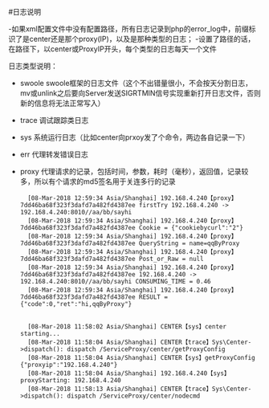 #日志说明

-如果xml配置文件中没有配置路径，所有日志记录到php的error_log中，前缀标识了是center还是那个proxy(IP)，以及是那种类型的日志；
-设置了路径的话，在路径下，以center或ProxyIP开头，每个类型的日志每天一个文件

日志类型说明：

- swoole swoole框架的日志文件（这个不出错量很小，不会按天分割日志，mv或unlink之后要向Server发送SIGRTMIN信号实现重新打开日志文件，否则新的信息将无法正常写入）
- trace 调试跟踪类日志
- sys  系统运行日志（比如center向prxoy发了个命令，两边各自记录一下）
- err  代理转发错误日志
- proxy 代理请求的记录，包括时间，参数，耗时（毫秒），返回值，记录较多，所以有个请求的md5签名用于关连多行的记录 

		[08-Mar-2018 12:59:34 Asia/Shanghai] 192.168.4.240【proxy】7dd46ba68f323f3dafd7a482fd4387ee firstTry 192.168.4.240 -> 192.168.4.240:8010//aa/bb/sayhi
		[08-Mar-2018 12:59:34 Asia/Shanghai] 192.168.4.240【proxy】7dd46ba68f323f3dafd7a482fd4387ee Cookie = {"cookiebycurl":"2"}
		[08-Mar-2018 12:59:34 Asia/Shanghai] 192.168.4.240【proxy】7dd46ba68f323f3dafd7a482fd4387ee QueryString = name=qqByProxy
		[08-Mar-2018 12:59:34 Asia/Shanghai] 192.168.4.240【proxy】7dd46ba68f323f3dafd7a482fd4387ee Post_or_Raw = null
		[08-Mar-2018 12:59:34 Asia/Shanghai] 192.168.4.240【proxy】7dd46ba68f323f3dafd7a482fd4387ee 192.168.4.240 -> 192.168.4.240:8010//aa/bb/sayhi CONSUMING_TIME = 0.46
		[08-Mar-2018 12:59:34 Asia/Shanghai] 192.168.4.240【proxy】7dd46ba68f323f3dafd7a482fd4387ee RESULT = {"code":0,"ret":"hi,qqByProxy"}


		[08-Mar-2018 11:58:02 Asia/Shanghai] CENTER【sys】center starting... 
		[08-Mar-2018 11:58:04 Asia/Shanghai] CENTER【trace】Sys\Center->dispatch(): dispatch /ServiceProxy/center/getProxyConfig
		[08-Mar-2018 11:58:04 Asia/Shanghai] CENTER【sys】getProxyConfig {"proxyip":"192.168.4.240"}
		[08-Mar-2018 11:58:04 Asia/Shanghai] 192.168.4.240【sys】proxyStarting: 192.168.4.240 
		[08-Mar-2018 11:58:13 Asia/Shanghai] CENTER【trace】Sys\Center->dispatch(): dispatch /ServiceProxy/center/nodecmd


